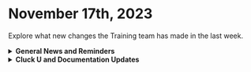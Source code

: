# November 17th, 2023

Explore what new changes the Training team has made in the last week.

<details>

<summary><strong>General News and Reminders</strong></summary>

* **Game Tip for the Week:**&#x20;
* **SHOUT OUT to all of our Certified Rewsters!** To join our motley crew of eggcellent peeps, you can take the exam here: [foundations-certification.md](../../cluck-university/rewst-foundations-10x/foundations-certification.md "mention")
* **Cluck U Holiday Hours:**
  * **US Thanksgiving**
    * Training will be available Mon \~ Wed
    * Office Hours canceled for Thanksgiving
    * Open Mic will be taken over by our Canadians
  * **December Holidays and New Year**
    * Live Training will be unavailable from December 18th \~ January 8th for the Holidays and New Year
    * Feel free to sit by the fire, with a glass of bourbon or wine, and watch our videos while you wait with anticipation for our return
* Join us in our new [Cluck-U Discord channel](https://discord.com/channels/936789089703845988/1121465945295167588) if you have any questions, comments, or concerns!

</details>

<details>

<summary><strong>Cluck U and Documentation Updates</strong></summary>

**Cluck University**

* **Core Courses**
  * **201 is live!** [You can sign up on Mondays from 3pm \~ 4pm](https://calendly.com/cluck-u/rewst-201-advanced-automation-concepts).
  * 202 is in the works!
* **Electives**
  * [extending-the-power-of-rewst-workflows](../../cluck-university/electives/extending-the-power-of-rewst-workflows/ "mention") top-level page added
  * [how-to-use-powershell-in-rewst.md](../../cluck-university/electives/how-to-use-powershell-in-rewst.md "mention") released
  * [how-to-reference-data-with-variables.md](../../cluck-university/electives/how-to-reference-data-with-variables.md "mention")released
* **Updates and Fixes:**
  * [101-laying-the-foundations-of-automations.md](../../cluck-university/rewst-foundations-10x/101-laying-the-foundations-of-automations.md "mention")page information added
  * [103-jinja-essentials-for-workflow-automation.md](../../cluck-university/rewst-foundations-10x/103-jinja-essentials-for-workflow-automation.md "mention")page information updated

**Documentation**

* [nov-3rd-2023-huge-rewst-announcements-you-cant-miss-out-on.md](../roc-open-mics/nov-3rd-2023-huge-rewst-announcements-you-cant-miss-out-on.md "mention")available
* [from-scales-to-feathers.md](../../community-corner/community-driven-content/from-scales-to-feathers.md "mention")Coming soon page added - Shout-out to Reed Kimble!
* [collecting-diagnostics-with-browser-developer-tools.md](../../support/roc-support/collecting-diagnostics-with-browser-developer-tools.md "mention") added to the ROC Support section
* [markdown-examples.md](../../community-corner/how-to-contribute/markdown-examples.md "mention")subpage added to [how-to-contribute](../../community-corner/how-to-contribute/ "mention")
* [rewsts-technical-documentation-guidelines.md](../../community-corner/how-to-contribute/rewsts-technical-documentation-guidelines.md "mention") page added
* **Updates and Fixes:**&#x20;
  * [community-driven-content](../../community-corner/community-driven-content/ "mention")updated with new information
  * Liongard [actions-and-endpoints.md](../../documentation/integrations/security/liongard/actions-and-endpoints.md "mention")page updated
  * [sonicwall-integration-setup.md](../../documentation/integrations/security/sonicwall-nsm/sonicwall-integration-setup.md "mention")updated with new steps

</details>
